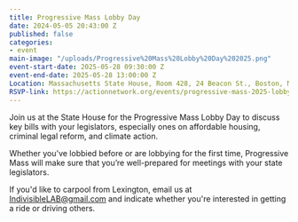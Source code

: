 ```yaml
---
title: Progressive Mass Lobby Day
date: 2024-05-05 20:43:00 Z
published: false
categories:
- event
main-image: "/uploads/Progressive%20Mass%20Lobby%20Day%202025.png"
event-start-date: 2025-05-28 09:30:00 Z
event-end-date: 2025-05-28 13:00:00 Z
Location: Massachusetts State House, Room 428, 24 Beacon St., Boston, MA
RSVP-link: https://actionnetwork.org/events/progressive-mass-2025-lobby-day
---
```


Join us at the State House for the Progressive Mass Lobby Day to discuss key bills with your legislators, especially ones on affordable housing, criminal legal reform, and climate action. 

Whether you've lobbied before or are lobbying for the first time, Progressive Mass will make sure that you’re well-prepared for meetings with your state legislators. 

If you'd like to carpool from Lexington, email us at IndivisibleLAB@gmail.com and indicate whether you're interested in getting a ride or driving others.